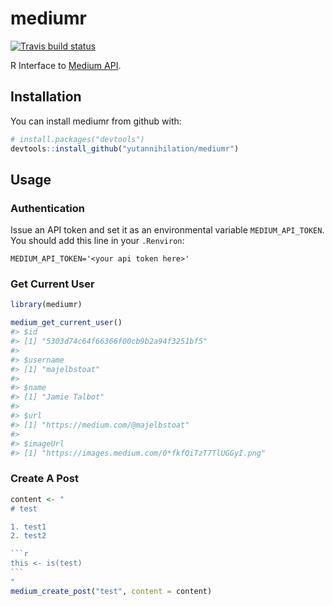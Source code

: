 # mediumr

[![Travis build status](https://travis-ci.org/yutannihilation/mediumr.svg?branch=master)](https://travis-ci.org/yutannihilation/mediumr)

R Interface to [Medium API](https://github.com/Medium/medium-api-docs).

## Installation

You can install mediumr from github with:

``` r
# install.packages("devtools")
devtools::install_github("yutannihilation/mediumr")
```

## Usage

### Authentication

Issue an API token and set it as an environmental variable `MEDIUM_API_TOKEN`. You should add this line in your `.Renviron`:

```
MEDIUM_API_TOKEN='<your api token here>'
```

### Get Current User

```r
library(mediumr)

medium_get_current_user()
#> $id
#> [1] "5303d74c64f66366f00cb9b2a94f3251bf5"
#> 
#> $username
#> [1] "majelbstoat"
#> 
#> $name
#> [1] "Jamie Talbot"
#> 
#> $url
#> [1] "https://medium.com/@majelbstoat"
#> 
#> $imageUrl
#> [1] "https://images.medium.com/0*fkfQiTzT7TlUGGyI.png"
```

### Create A Post

````r
content <- "
# test

1. test1
2. test2

```r
this <- is(test)
```
"
medium_create_post("test", content = content)
````
